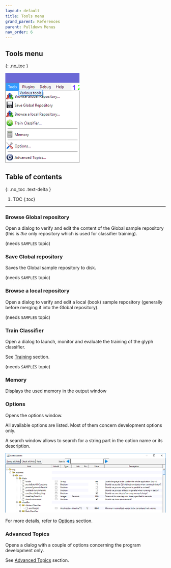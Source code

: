 ```yaml
---
layout: default
title: Tools menu
grand_parent: References
parent: Pulldown Menus
nav_order: 6
---
```

## Tools menu
{: .no_toc }

![](../assets/tools_menu.png)

## Table of contents
{: .no_toc .text-delta }

1. TOC
{:toc}

---

### Browse Global repository

Open a dialog to verify and edit the content of the Global sample repository
(this is _the_ only repository which is used for classifier training).

(needs `SAMPLES` topic)

### Save Global repository

Saves the Global sample repository to disk.

(needs `SAMPLES` topic)

### Browse a local repository

Open a dialog to verify and edit a local (book) sample repository
(generally before merging it into the Global repository).

(needs `SAMPLES` topic)

### Train Classifier

Open a dialog to launch, monitor and evaluate the training of the glyph classifier.

See [Training](../advanced/training.md) section.

(needs `SAMPLES` topic)

### Memory

Displays the used memory in the output window

### Options

Opens the options window.

All available options are listed.
Most of them concern development options only.

A search window allows to search for a string part in the option name or its description.

![](../assets/dialog_options.png)

For more details, refer to [Options](../advanced/options.md) section.

### Advanced Topics

Opens a dialog with a couple of options concerning the program development only.

See [Advanced Topics](../advanced/topics.md) section.

